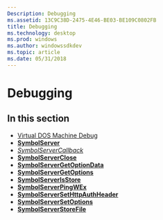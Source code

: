 ```yaml
---
Description: Debugging
ms.assetid: 13C9C38D-2475-4E46-BE03-BE109C0802FB
title: Debugging
ms.technology: desktop
ms.prod: windows
ms.author: windowssdkdev
ms.topic: article
ms.date: 05/31/2018
---
```


# Debugging

## In this section

-   [Virtual DOS Machine Debug](virtual-dos-machine-debug.md)
-   [**SymbolServer**](/windows/desktop/api/DbgHelp/nc-dbghelp-psymbolserverbyindexproc)
-   [*SymbolServerCallback*](/windows/desktop/api/DbgHelp/nc-dbghelp-psymbolservercallbackproc)
-   [**SymbolServerClose**](/windows/desktop/api/DbgHelp/nc-dbghelp-psymbolservercloseproc)
-   [**SymbolServerGetOptionData**](/windows/desktop/api/DbgHelp/)
-   [**SymbolServerGetOptions**](/windows/desktop/api/DbgHelp/nc-dbghelp-psymbolservergetoptionsproc)
-   [**SymbolServerIsStore**](/windows/desktop/api/DbgHelp/)
-   [**SymbolServerPingWEx**](/windows/desktop/api/DbgHelp/)
-   [**SymbolServerSetHttpAuthHeader**](symbolserversethttpauthheader-.md)
-   [**SymbolServerSetOptions**](/windows/desktop/api/DbgHelp/nc-dbghelp-psymbolserversetoptionsproc)
-   [**SymbolServerStoreFile**](/windows/desktop/api/DbgHelp/)

 

 



